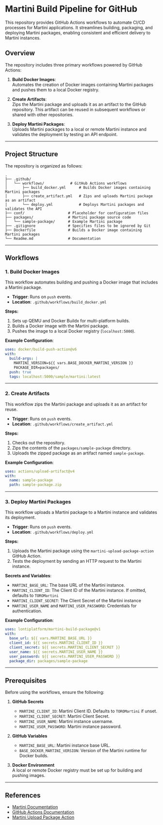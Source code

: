 
# Martini Build Pipeline for GitHub

This repository provides GitHub Actions workflows to automate CI/CD processes for Martini applications. It streamlines building, packaging, and deploying Martini packages, enabling consistent and efficient delivery to Martini instances.

## Overview

The repository includes three primary workflows powered by GitHub Actions:

1. **Build Docker Images**:  
   Automates the creation of Docker images containing Martini packages and pushes them to a local Docker registry.

2. **Create Artifacts**:  
   Zips the Martini package and uploads it as an artifact to the GitHub repository. This artifact can be reused in subsequent workflows or shared with other repositories.

3. **Deploy Martini Packages**:  
   Uploads Martini packages to a local or remote Martini instance and validates the deployment by testing an API endpoint.

---

## Project Structure

The repository is organized as follows:

```plaintext
.
├── .github/
│   └── workflows/            # GitHub Actions workflows
│       ├── build_docker.yml      # Builds Docker images containing Martini packages
│       ├── create_artifact.yml   # Zips and uploads Martini package as an artifact
│       └── deploy.yml            # Deploys Martini packages and validates the API
├── conf/                    # Placeholder for configuration files
├── packages/                # Martini package source code
│   └── sample-package/      # Example Martini package
├── .gitignore               # Specifies files to be ignored by Git
├── Dockerfile               # Builds a Docker image containing Martini packages
└── Readme.md                # Documentation
```

---

## Workflows

### **1. Build Docker Images**

This workflow automates building and pushing a Docker image that includes a Martini package.

- **Trigger**: Runs on `push` events.  
- **Location**: `.github/workflows/build_docker.yml`  

**Steps:**

1. Sets up QEMU and Docker Buildx for multi-platform builds.
2. Builds a Docker image with the Martini package.
3. Pushes the image to a local Docker registry (`localhost:5000`).

**Example Configuration**:

```yaml
uses: docker/build-push-action@v6
with:
  build-args: |
    MARTINI_VERSION=${{ vars.BASE_DOCKER_MARTINI_VERSION }}
    PACKAGE_DIR=packages/
  push: true
  tags: localhost:5000/sample/martini:latest
```

---

### **2. Create Artifacts**

This workflow zips the Martini package and uploads it as an artifact for reuse.

- **Trigger**: Runs on `push` events.  
- **Location**: `.github/workflows/create_artifact.yml`  

**Steps:**

1. Checks out the repository.
2. Zips the contents of the `packages/sample-package` directory.
3. Uploads the zipped package as an artifact named `sample-package`.

**Example Configuration**:

```yaml
uses: actions/upload-artifact@v4
with:
  name: sample-package
  path: sample-package.zip
```

---

### **3. Deploy Martini Packages**

This workflow uploads a Martini package to a Martini instance and validates its deployment.

- **Trigger**: Runs on `push` events.  
- **Location**: `.github/workflows/deploy.yml`  

**Steps:**

1. Uploads the Martini package using the `martini-upload-package-action` GitHub Action.
2. Tests the deployment by sending an HTTP request to the Martini instance.

**Secrets and Variables**:

- `MARTINI_BASE_URL`: The base URL of the Martini instance.
- `MARTINI_CLIENT_ID`: The Client ID of the Martini instance. If omitted, defaults to `TOROMartini`  
- `MARTINI_CLIENT_SECRET`: The Client Secret of the Martini instance
- `MARTINI_USER_NAME` and `MARTINI_USER_PASSWORD`: Credentials for authentication.

**Example Configuration**:

```yaml
uses: lontiplatform/martini-build-package@v1
with:
  base_url: ${{ vars.MARTINI_BASE_URL }}
  client_id: ${{ secrets.MARTINI_CLIENT_ID }}
  client_secret: ${{ secrets.MARTINI_CLIENT_SECRET }}
  user_name: ${{ secrets.MARTINI_USER_NAME }}
  user_password: ${{ secrets.MARTINI_USER_PASSWORD }}
  package_dir: packages/sample-package
```

---

## Prerequisites

Before using the workflows, ensure the following:

1. **GitHub Secrets**  
   - `MARTINI_CLIENT_ID`: Martini Client ID. Defaults to `TOROMartini` if unset.
   - `MARTINI_CLIENT_SECRET`: Martini Client Secret.
   - `MARTINI_USER_NAME`: Martini instance username.  
   - `MARTINI_USER_PASSWORD`: Martini instance password.  

2. **GitHub Variables**  
   - `MARTINI_BASE_URL`: Martini instance base URL.  
   - `BASE_DOCKER_MARTINI_VERSION`: Version of the Martini runtime for Docker builds.

3. **Docker Environment**  
   A local or remote Docker registry must be set up for building and pushing images.

---

## References

- [Martini Documentation](https://developer.lonti.com/docs/martini)
- [GitHub Actions Documentation](https://docs.github.com/en/actions)
- [Martini Upload Package Action](https://github.com/lontiplatform/martini-build-package)
